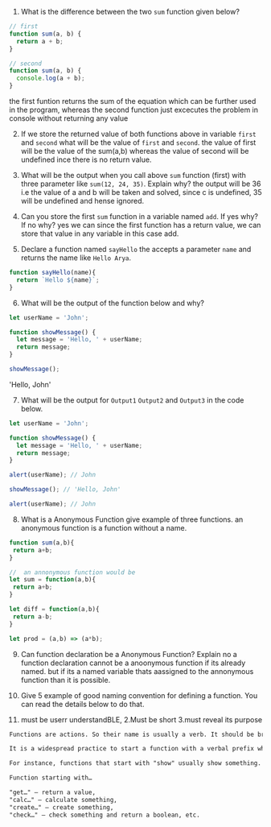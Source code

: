 1. What is the difference between the two `sum` function given below?

```js
// first
function sum(a, b) {
  return a + b;
}

// second
function sum(a, b) {
  console.log(a + b);
}
```
the first funtion returns the sum of the equation which can be further used in the program, whereas the second function just excecutes the problem in console without returning any value

2. If we store the returned value of both functions above in variable `first` and `second` what will be the value of `first` and `second`.
the value of first will be the value of the sum(a,b) whereas the value of second will be undefined ince there is no return value.


3. What will be the output when you call above `sum` function (first) with three parameter like `sum(12, 24, 35)`. Explain why?
the output will be 36 i.e the value of a and b will be taken and solved, since c is undefined, 35 will be undefined and hense ignored.

4. Can you store the first `sum` function in a variable named `add`. If yes why? If no why?
yes we can since the first function has a return value, we can store that value in any variable in this case add.

5. Declare a function named `sayHello` the accepts a parameter `name` and returns the name like `Hello Arya`.
```js
function sayHello(name){
  return `Hello ${name}`;
}
```
6. What will be the output of the function below and why?

```js
let userName = 'John';

function showMessage() {
  let message = 'Hello, ' + userName;
  return message;
}

showMessage();
```
'Hello, John'

7. What will be the output for `Output1` `Output2` and `Output3` in the code below.

```js
let userName = 'John';

function showMessage() {
  let message = 'Hello, ' + userName;
  return message;
}

alert(userName); // John

showMessage(); // 'Hello, John'

alert(userName); // John
```

8. What is a Anonymous Function give example of three functions.
an anonymous function is a function without a name.
 ```js
 function sum(a,b){
  return a+b;
 }

//  an annonymous function would be 
let sum = function(a,b){
  return a+b;
}

let diff = function(a,b){
  return a-b;
}

let prod = (a,b) => (a*b);
```

9. Can function declaration be a Anonymous Function? Explain
no a function declaration cannot be a anoonymous function if its already named. but if its a named variable thats aassigned to the annonymous function than it is possible.

10. Give 5 example of good naming convention for defining a function. You can read the details below to do that.
1. must be userr understandBLE,
2.Must be short
3.must reveal its purpose

```md
Functions are actions. So their name is usually a verb. It should be brief, as accurate as possible and describe what the function does, so that someone reading the code gets an indication of what the function does.

It is a widespread practice to start a function with a verbal prefix which vaguely describes the action. There must be an agreement within the team on the meaning of the prefixes.

For instance, functions that start with "show" usually show something.

Function starting with…

"get…" – return a value,
"calc…" – calculate something,
"create…" – create something,
"check…" – check something and return a boolean, etc.
```
